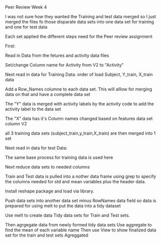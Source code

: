 Peer Review Week 4 

I was not sure how they wanted the Training and test data merged so I
just merged the files fo those disparate data sets into one data set 
for training and one for test data

Each set applied the different steps need for the Peer review assignment

First:

  Read in Data from the fetures and activity data files

  Set/change Column name for Activity from V2 to "Activity"
  

Next read in data for Training Data:
  order of load Subject, Y_train, X_train data

  Add a Row_Names columne to each data set. This will alllow
  for merging data on that and have a complete data set
  
  The "Y" data is merged with activity labels by the activity code
  to add the activity label to the data set

  The "X" data has it's Column names changed based on features data set
  column V2

  all 3 training data sets (subject_train,y_train,X_train) are then merged 
  into 1 set


Next read in data for test Data:

  The same base process for training data is used here


Next reduce data sets to needed columns

  Train and Test data is pulled into a nother data frame using grep
  to specify the columns needed for std and mean variables plus the header data.

Install reshape package and load via library.

  Push data sets into another data set minus RowNames data field so data is prepared
  for using melt to put the data into a tidy dataset

  Use melt to create data Tidy data sets for Train and Test sets.



Then agrgegate data from newly formed tidy data sets
  Use aggregate to find the mean of each variable name
  Then use View to show finalized data set for the train and test sets
  Agreggated



